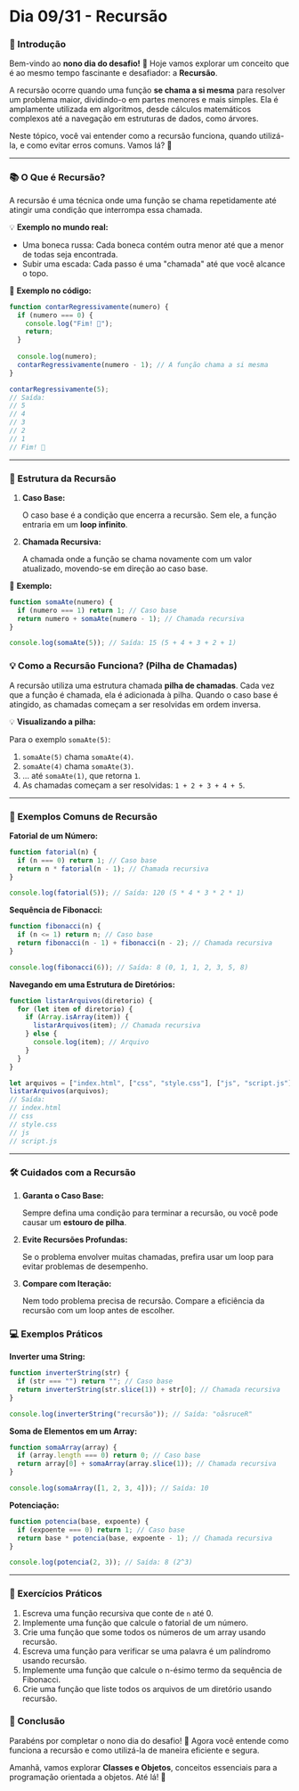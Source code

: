 # Dia 09/31 - Recursão

### **📌 Introdução**

Bem-vindo ao **nono dia do desafio!** 🎉 Hoje vamos explorar um conceito que é ao mesmo tempo fascinante e desafiador: a **Recursão**.

A recursão ocorre quando uma função **se chama a si mesma** para resolver um problema maior, dividindo-o em partes menores e mais simples. Ela é amplamente utilizada em algoritmos, desde cálculos matemáticos complexos até a navegação em estruturas de dados, como árvores.

Neste tópico, você vai entender como a recursão funciona, quando utilizá-la, e como evitar erros comuns. Vamos lá? 🚀

---

### **📚 O Que é Recursão?**

A recursão é uma técnica onde uma função se chama repetidamente até atingir uma condição que interrompa essa chamada.

💡 **Exemplo no mundo real:**

- Uma boneca russa: Cada boneca contém outra menor até que a menor de todas seja encontrada.
- Subir uma escada: Cada passo é uma "chamada" até que você alcance o topo.

📌 **Exemplo no código:**

```jsx
function contarRegressivamente(numero) {
  if (numero === 0) {
    console.log("Fim! 🚀");
    return;
  }
  
  console.log(numero);
  contarRegressivamente(numero - 1); // A função chama a si mesma
}

contarRegressivamente(5);
// Saída:
// 5
// 4
// 3
// 2
// 1
// Fim! 🚀
```

---

### **🔄 Estrutura da Recursão**

1. **Caso Base:**
    
    O caso base é a condição que encerra a recursão. Sem ele, a função entraria em um **loop infinito**.
    
2. **Chamada Recursiva:**
    
    A chamada onde a função se chama novamente com um valor atualizado, movendo-se em direção ao caso base.
    

📌 **Exemplo:**

```jsx
function somaAte(numero) {
  if (numero === 1) return 1; // Caso base
  return numero + somaAte(numero - 1); // Chamada recursiva
}

console.log(somaAte(5)); // Saída: 15 (5 + 4 + 3 + 2 + 1)
```

### **💡 Como a Recursão Funciona? (Pilha de Chamadas)**

A recursão utiliza uma estrutura chamada **pilha de chamadas**. Cada vez que a função é chamada, ela é adicionada à pilha. Quando o caso base é atingido, as chamadas começam a ser resolvidas em ordem inversa.

💡 **Visualizando a pilha:**

Para o exemplo `somaAte(5)`:

1. `somaAte(5)` chama `somaAte(4)`.
2. `somaAte(4)` chama `somaAte(3)`.
3. ... até `somaAte(1)`, que retorna `1`.
4. As chamadas começam a ser resolvidas: `1 + 2 + 3 + 4 + 5`.

---

### **🔄 Exemplos Comuns de Recursão**

**Fatorial de um Número:**

```jsx
function fatorial(n) {
  if (n === 0) return 1; // Caso base
  return n * fatorial(n - 1); // Chamada recursiva
}

console.log(fatorial(5)); // Saída: 120 (5 * 4 * 3 * 2 * 1)
```

**Sequência de Fibonacci:**

```jsx
function fibonacci(n) {
  if (n <= 1) return n; // Caso base
  return fibonacci(n - 1) + fibonacci(n - 2); // Chamada recursiva
}

console.log(fibonacci(6)); // Saída: 8 (0, 1, 1, 2, 3, 5, 8)
```

**Navegando em uma Estrutura de Diretórios:**

```jsx
function listarArquivos(diretorio) {
  for (let item of diretorio) {
    if (Array.isArray(item)) {
      listarArquivos(item); // Chamada recursiva
    } else {
      console.log(item); // Arquivo
    }
  }
}

let arquivos = ["index.html", ["css", "style.css"], ["js", "script.js"]];
listarArquivos(arquivos);
// Saída:
// index.html
// css
// style.css
// js
// script.js
```

---

### **🛠️ Cuidados com a Recursão**

1. **Garanta o Caso Base:**
    
    Sempre defina uma condição para terminar a recursão, ou você pode causar um **estouro de pilha**.
    
2. **Evite Recursões Profundas:**
    
    Se o problema envolver muitas chamadas, prefira usar um loop para evitar problemas de desempenho.
    
3. **Compare com Iteração:**
    
    Nem todo problema precisa de recursão. Compare a eficiência da recursão com um loop antes de escolher.


### **💻 Exemplos Práticos**

**Inverter uma String:**

```jsx
function inverterString(str) {
  if (str === "") return ""; // Caso base
  return inverterString(str.slice(1)) + str[0]; // Chamada recursiva
}

console.log(inverterString("recursão")); // Saída: "oãsruceR"
```

**Soma de Elementos em um Array:**

```jsx
function somaArray(array) {
  if (array.length === 0) return 0; // Caso base
  return array[0] + somaArray(array.slice(1)); // Chamada recursiva
}

console.log(somaArray([1, 2, 3, 4])); // Saída: 10
```

**Potenciação:**

```jsx
function potencia(base, expoente) {
  if (expoente === 0) return 1; // Caso base
  return base * potencia(base, expoente - 1); // Chamada recursiva
}

console.log(potencia(2, 3)); // Saída: 8 (2^3)
```

---

### **🎯 Exercícios Práticos**

1. Escreva uma função recursiva que conte de `n` até 0.
2. Implemente uma função que calcule o fatorial de um número.
3. Crie uma função que some todos os números de um array usando recursão.
4. Escreva uma função para verificar se uma palavra é um palíndromo usando recursão.
5. Implemente uma função que calcule o n-ésimo termo da sequência de Fibonacci.
6. Crie uma função que liste todos os arquivos de um diretório usando recursão.

### **🚀 Conclusão**

Parabéns por completar o nono dia do desafio! 🎉 Agora você entende como funciona a recursão e como utilizá-la de maneira eficiente e segura.

Amanhã, vamos explorar **Classes e Objetos**, conceitos essenciais para a programação orientada a objetos. Até lá! 👋